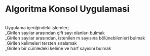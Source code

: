 # Algoritma Konsol Uygulamasi

<br /> Uygulama içeriğindeki işlemler;
<br /> _Girilen sayılar arasından çift sayı olanları bulmak
<br /> _Girilen sayılar arasından, istenilen m sayısına bölünebilenleri bulmak
<br /> _Girilen kelimeleri tersten sıralamak
<br /> _Girilen bir cümledeki kelime ve harf sayısını bulmak
 
